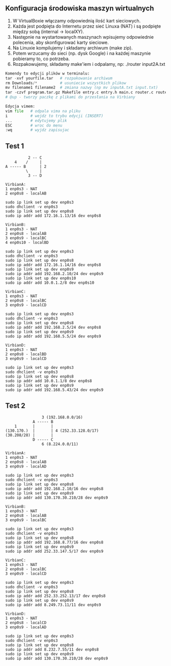 ## Konfiguracja środowiska maszyn wirtualnych

1. W VirtualBoxie włączamy odpowiednią ilość kart sieciowych.
2. Każda jest podpięta do Internetu przez sieć Linuxa (NAT) i są podpięte między sobą (internal -> localXY).
3. Następnie na wystartowanych maszynach wpisujemy odpowiednie polecenia, aby skonfigurować karty sieciowe.
4. Na Linuxie kompilujemy i składamy archiwum (make zip).
5. Potem wrzucamy do sieci (np. dysk Google) i na każdej maszynie pobieramy to, co potrzeba.
6. Rozpakowujemy, składamy make'iem i odpalamy, np: ./router input2A.txt

```py
Komendy to edycji plików w terminalu:
tar -xvf yourfile.tar   # rozpakowanie archiwum
rm Downloads/*          # usuniecie wszystkich plikow
mv filename1 filename2  # zmiana nazwy (np mv inputA.txt input.txt)
tar -czvf program.tar.gz Makefile entry.c entry.h main.c router.c router.h util.h util.c
# @up - tworzy paczkę z plikami do przesłania na Virbiany

Edycja vimem:
vim file   # odpala vima na pliku
i          # wejdz to trybu edycji (INSERT)
...        # edytujemy plik
ESC        # wroc do menu
:wq        # wyjdz zapisujac
```

## Test 1

```
          2 -- C
    4    /     |
A ----- B      | 2
         \     |
          3 -- D

VirbianA:
1 enp0s3 - NAT
2 enp0s8 - localAB

sudo ip link set up dev enp0s3
sudo dhclient -v enp0s3
sudo ip link set up dev enp0s8
sudo ip addr add 172.16.1.13/16 dev enp0s8

VirbianB:
1 enp0s3 - NAT
2 enp0s8 - localAB
3 enp0s9 - localBC
4 enp0s10 - localBD

sudo ip link set up dev enp0s3
sudo dhclient -v enp0s3
sudo ip link set up dev enp0s8
sudo ip addr add 172.16.1.14/16 dev enp0s8
sudo ip link set up dev enp0s9
sudo ip addr add 192.168.2.10/24 dev enp0s9
sudo ip link set up dev enp0s10
sudo ip addr add 10.0.1.2/8 dev enp0s10

VirbianC:
1 enp0s3 - NAT
2 enp0s8 - localBC
3 enp0s9 - localCD

sudo ip link set up dev enp0s3
sudo dhclient -v enp0s3
sudo ip link set up dev enp0s8
sudo ip addr add 192.168.2.5/24 dev enp0s8
sudo ip link set up dev enp0s9
sudo ip addr add 192.168.5.5/24 dev enp0s9

VirbianD:
1 enp0s3 - NAT
2 enp0s8 - localBD
3 enp0s9 - localCD

sudo ip link set up dev enp0s3
sudo dhclient -v enp0s3
sudo ip link set up dev enp0s8
sudo ip addr add 10.0.1.1/8 dev enp0s8
sudo ip link set up dev enp0s9
sudo ip addr add 192.168.5.43/24 dev enp0s9

```

## Test 2

```
                3 (192.168.0.0/16)
            A ----- B
    1       |       |
(130.170.)  |       | 4 (252.33.128.0/17)
(30.208/28) |       |
            D ----- C
                6 (8.224.0.0/11)

VirbianA:
1 enp0s3 - NAT
2 enp0s8 - localAB
3 enp0s9 - localAD

sudo ip link set up dev enp0s3
sudo dhclient -v enp0s3
sudo ip link set up dev enp0s8
sudo ip addr add 192.168.2.10/16 dev enp0s8
sudo ip link set up dev enp0s9
sudo ip addr add 130.170.30.210/28 dev enp0s9

VirbianB:
1 enp0s3 - NAT
2 enp0s8 - localAB
3 enp0s9 - localBC

sudo ip link set up dev enp0s3
sudo dhclient -v enp0s3
sudo ip link set up dev enp0s8
sudo ip addr add 192.168.8.77/16 dev enp0s8
sudo ip link set up dev enp0s9
sudo ip addr add 252.33.147.5/17 dev enp0s9

VirbianC:
1 enp0s3 - NAT
2 enp0s8 - localBC
3 enp0s9 - localCD

sudo ip link set up dev enp0s3
sudo dhclient -v enp0s3
sudo ip link set up dev enp0s8
sudo ip addr add 252.33.252.13/17 dev enp0s8
sudo ip link set up dev enp0s9
sudo ip addr add 8.249.73.11/11 dev enp0s9

VirbianD:
1 enp0s3 - NAT
2 enp0s8 - localCD
3 enp0s9 - localAD

sudo ip link set up dev enp0s3
sudo dhclient -v enp0s3
sudo ip link set up dev enp0s8
sudo ip addr add 8.232.7.55/11 dev enp0s8
sudo ip link set up dev enp0s9
sudo ip addr add 130.170.30.210/28 dev enp0s9
```
